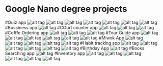 # Google Nano degree projects
#Quiz app
![alt tag](http://imageshack.com/a/img922/4034/wSgAjo.png "Quiz app launching screen")
![alt tag](http://imageshack.com/a/img923/9913/BolNgK.png "Ist quiz screen of quiz app")
![alt tag](http://imageshack.com/a/img924/2723/Ztzcmq.png "Second screen of quiz app")
![alt tag](http://imageshack.com/a/img924/29/Wk1hom.png "Third screen of quiz")
![alt tag](http://imageshack.com/a/img922/3880/fMfp39.png "Fourth screen of quiz")
![alt tag](http://imageshack.com/a/img924/2104/Ngzlrq.png "Get result screen")
![alt tag](http://imageshack.com/a/img922/8626/BlZOuY.png "Result and quiz restart screen")
#Bussiness app
![alt tag](http://imageshack.com/a/img923/1091/THurMK.png "Bussiness app")
#COurt counter app
![alt tag](http://imageshack.com/a/img924/6830/vYcqCj.png "App launching screen")
![alt tag](http://imageshack.com/a/img924/8629/RtAjhb.png "After adding points")
![alt tag](http://imageshack.com/a/img924/6830/vYcqCj.png "App after reset")
#Cofffe Ordering app
![alt tag](http://imageshack.com/a/img921/3192/U470TS.png "App laonching screen")
![alt tag](http://imageshack.com/a/img921/3271/QYsYMm.png "Placing order screen")
![alt tag](http://imageshack.com/a/img922/1161/SEP2cb.png "Proceeding order through email")
#Tour Guide app
![alt tag](http://imageshack.com/a/img924/3194/AytSk1.png "Tour Guide app launching screen")
![alt tag](http://imageshack.com/a/img922/1350/3eiAn1.png "Tour Guide app second screen")
![alt tag](http://imageshack.com/a/img923/3936/91sjQ5.png "Tour Guide app THird screen")
![alt tag](http://imageshack.com/a/img923/4035/PnvewH.png "Tour Guide app Fourth screen")
![alt tag](http://imageshack.com/a/img921/2980/E8dtFx.png "Tour Guide app Fifth screen")
![alt tag](http://imageshack.com/a/img921/2961/i7xa0u.png "Tour Guide app Details screen")
#Miwok App
![alt tag](http://imageshack.com/a/img921/8892/eHXYNr.png "Miwok App launching screen")
![alt tag](http://imageshack.com/a/img923/5724/I9eXqz.png "Miwok App ist  screen")
![alt tag](http://imageshack.com/a/img921/7850/HlLhj2.png "Miwok App second screen")
![alt tag](http://imageshack.com/a/img922/4134/xbtIwa.png "Miwok App Third screen")
![alt tag](http://imageshack.com/a/img924/7391/lnviHY.png "Miwok App Fourth screen")
#Habit tracking app
![alt tag](http://imageshack.com/a/img923/8671/a1oKCo.png "Habit Tracking App launching screen")
![alt tag](http://imageshack.com/a/img923/2084/1Ibv2K.png "Habit Tracking App adding habit screen")
![alt tag](http://imageshack.com/a/img924/3346/3I7CbT.png "Habit Tracking App after adding habit screen")
![alt tag](http://imageshack.com/a/img924/1720/hdiUMZ.png "Habit Tracking App Day updtae screen")
![alt tag](http://imageshack.com/a/img924/919/ZzBQfd.png "Habit Tracking App Day selector screen")
![alt tag](http://imageshack.com/a/img922/8522/rUr0Rs.png "Habit Yracking App Delete and update screen")
#Birthday App
![alt tag](http://imageshack.com/a/img921/540/D7Z1xb.png "Birthday App launching screen")
#Books Searching app
![alt tag](http://imageshack.com/a/img923/6365/emM36h.png "Books searching App launching screen")
#Inventory app
![alt tag](http://imageshack.com/a/img921/8302/Yk2XAo.png "Inventory App Launching Screen")
![alt tag](http://imageshack.com/a/img924/8254/548HrW.png "Inventory App")
![alt tag](http://imageshack.com/a/img923/4139/msoZpA.png "Inventory App")
![alt tag](http://imageshack.com/a/img924/1397/4V4KR3.png "Inventory App")
![alt tag](http://imageshack.com/a/img923/5597/LFojkU.png "Inventory App")
![alt tag](http://imageshack.com/a/img924/5665/QaHRNg.png "Inventory App")






